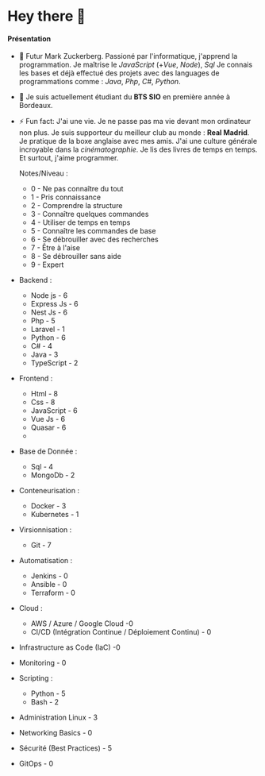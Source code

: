 # Hey there :wave:

#### Présentation

- 🌸 Futur Mark Zuckerberg. Passioné par l'informatique, j'apprend la programmation. Je maîtrise le *JavaScript* (+*Vue*, *Node*), *Sql*
     Je connais les bases et déjà effectué des projets avec des languages de programmations comme : *Java*, *Php*, *C#*, *Python*.

- 🌱 Je suis actuellement étudiant du **BTS SIO** en première année à Bordeaux.

- ⚡ Fun fact: J'ai une vie.
      Je ne passe pas ma vie devant mon ordinateur non plus. Je suis supporteur du meilleur club au monde : **Real Madrid**. Je pratique de la boxe anglaise avec mes amis. J'ai une culture générale incroyable dans la *cinématographie*. Je lis des livres de temps en temps. Et surtout, j'aime programmer.

  Notes/Niveau :
  - 0 - Ne pas connaître du tout
  - 1 - Pris connaissance
  - 2 - Comprendre la structure
  - 3 - Connaître quelques commandes
  - 4 - Utiliser de temps en temps
  - 5 - Connaître les commandes de base
  - 6 - Se débrouiller avec des recherches
  - 7 - Être à l'aise
  - 8 - Se débrouiller sans aide
  - 9 - Expert

- Backend :
	- Node js			- 6
	- Express Js		- 6
	- Nest Js			- 6
	- Php			- 5
	- Laravel			- 1
	- Python			- 6
	- C#				- 4
	- Java			- 3
	- TypeScript		- 2
- Frontend :
	- Html			- 8
	- Css			- 8
	- JavaScript		- 6
	- Vue Js			- 6
	- Quasar			- 6
	- 
- Base de Donnée :
	- Sql			- 4
	- MongoDb			- 2
- Conteneurisation :
	- Docker			- 3
	- Kubernetes		- 1
- Virsionnisation :
	- Git			- 7

- Automatisation :
	- Jenkins			- 0
	- Ansible			- 0
	- Terraform		- 0

- Cloud :
	- AWS / Azure / Google Cloud		-0
	- CI/CD (Intégration Continue / Déploiement Continu)		- 0

- Infrastructure as Code (IaC)		-0

- Monitoring			- 0

- Scripting :
	- Python			- 5
	- Bash			- 2

- Administration Linux	- 3

- Networking Basics		- 0

- Sécurité (Best Practices)		- 5	

- GitOps				- 0
